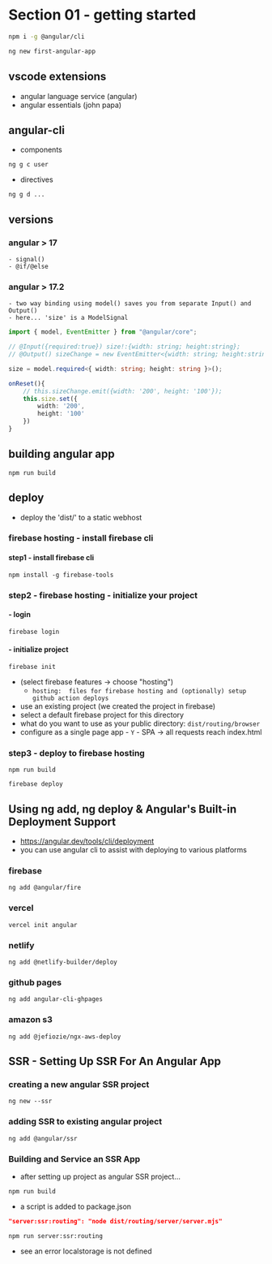 # Section 01 - getting started

```sh
npm i -g @angular/cli

ng new first-angular-app
```

## vscode extensions

- angular language service (angular)
- angular essentials (john papa)

## angular-cli

- components

```
ng g c user
```

- directives

```
ng g d ...
```

## versions

### angular > 17

    - signal()
    - @if/@else

### angular > 17.2

    - two way binding using model() saves you from separate Input() and Output()
    - here... 'size' is a ModelSignal

```ts
import { model, EventEmitter } from "@angular/core";

// @Input({required:true}) size!:{width: string; height:string};
// @Output() sizeChange = new EventEmitter<{width: string; height:string}>();

size = model.required<{ width: string; height: string }>();

onReset(){
    // this.sizeChange.emit({width: '200', height: '100'});
    this.size.set({
        width: '200',
        height: '100'
    })
}
```

## building angular app

```
npm run build
```

## deploy

- deploy the 'dist/' to a static webhost

### firebase hosting - install firebase cli

#### step1 - install firebase cli

```
npm install -g firebase-tools
```

### step2 - firebase hosting - initialize your project

#### - login

```
firebase login
```

#### - initialize project

```
firebase init
```

- (select firebase features -> choose "hosting")
  - `hosting:  files for firebase hosting and (optionally) setup github action deploys`
- use an existing project (we created the project in firebase)
- select a default firebase project for this directory
- what do you want to use as your public directory: `dist/routing/browser`
- configure as a single page app - `Y` - SPA -> all requests reach index.html

### step3 - deploy to firebase hosting

```
npm run build
```

```
firebase deploy
```

## Using ng add, ng deploy & Angular's Built-in Deployment Support

- https://angular.dev/tools/cli/deployment
- you can use angular cli to assist with deploying to various platforms

### firebase

```
ng add @angular/fire
```

### vercel

```
vercel init angular
```

### netlify

```
ng add @netlify-builder/deploy
```

### github pages

```
ng add angular-cli-ghpages
```

### amazon s3

```
ng add @jefiozie/ngx-aws-deploy
```

## SSR - Setting Up SSR For An Angular App

### creating a new angular SSR project

```
ng new --ssr
```

### adding SSR to existing angular project

```
ng add @angular/ssr
```

### Building and Service an SSR App

- after setting up project as angular SSR project...

```
npm run build
```

- a script is added to package.json

```json
"server:ssr:routing": "node dist/routing/server/server.mjs"
```

```
npm run server:ssr:routing
```

- see an error localstorage is not defined

